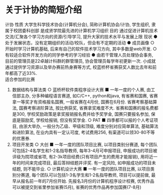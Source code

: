 # 关于计协的简短介绍


计协
性质
大学生科学技术协会(计算机分会), 简称计算机协会/计协, 学生组织, 隶属于校团委科创部
是成贤学院最先进的计算机学习组织
目的
通过促进计算机技术交流/汇聚各个学习方向的资源/引导学习, 提升大家的技术水平与发展上限
现状
● 处于发展状态，没有定期组织的活动/校队，但会有不定期的活动
● 成员画像 
  ○ 开始时学习计算机基础, 后来有自己的软件技术学习方向, 其中多数是web开发.
  ○ 有较适合软件开发方向的同学参考的学习经验
● 由若干管理人员处理协会事务, 目前的管理员是22卓越计科群的群管理员, 协会管理员每学年初更新一次.
小成就
通过提供学习资源以及举办赛前热身赛等方式, 校蓝桥杯省赛获奖人数比去年和前年都高了近33%.	
适合参加的比赛
1. 数据结构与算法类 
  ○ 蓝桥杯软件类程序设计大赛 
    ■ 一年一度的个人赛, 由工信部主办, 分多种编程语言赛道, 如C/C++, python和java, 有省赛和国赛, 省赛拿一等奖才有资格报名国赛, 一般省赛在4月份, 国赛在6月份. 省赛考察基础算法, 国赛考察进阶算法, 按比例获奖, 省赛拿奖难度不大. 省赛和国赛的报名费都是300, 学校奖励政策是拿奖报销报名费并给予奖学金, 国赛只要报名参加, 保底是鼓励奖, 学校给报销, 但没有奖学金.
  ○ PAT 
    ■ 四季都可以报的个人考证项目, 由浙大举办, 一般分为乙级、甲级和顶级, 难度分别对应简单算法, 基础算法和进阶算法, 在业内具有一定认可度, 考试费用256, 有渠道可以领30-80不等的优惠券.
2. 项目开发类 
  ○ 大创 
    ■ 一年一度的团队项目比赛, 以项目类别分赛道, 每个团队可包括2-4名学生和1-2名指导教师, 每年3-4月可申报项目, 申报成功的项目被评级为院项或省项, 有2-3k项目经费(只有项目产生的费用才能报销), 用将近一年的时间来完成项目, 最后答辩结题并评奖. 有一定风险, 如申报成功的项目未结题, 则不能毕业.
  ○ 计算机设计大赛 
    ■ 一年一度的团队项目比赛, 以项目类别分赛道, 每个团队可以包括1-3名学生和1-2名指导教师, 项目可以提前做, 最早从报名前一年的7月份开始. 先报名3月份的计算机程序设计校赛, 优秀作品可以被提交到省里参加省赛(5月), 省赛的优秀作品再参加国赛(7-8月)